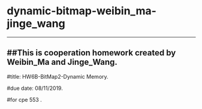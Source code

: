 # dynamic-bitmap-weibin_ma-jinge_wang
------
##This is cooperation homework created by Weibin_Ma and Jinge_Wang.
------
#title: HW6B-BitMap2-Dynamic Memory.

#due date: 08/11/2019.

#for cpe 553 .
